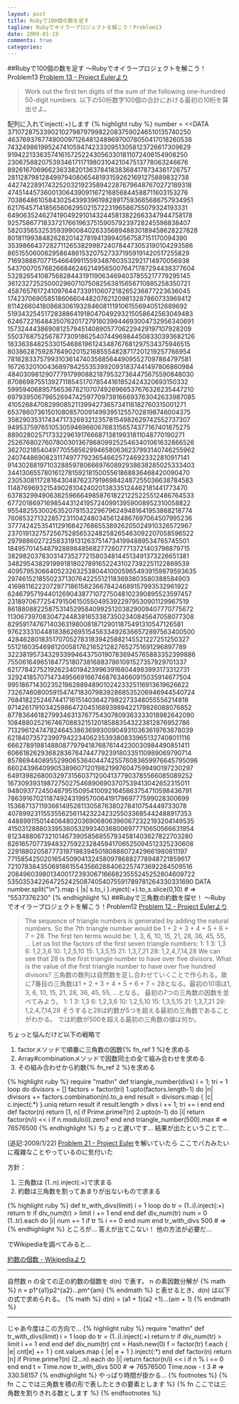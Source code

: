 ```yaml
---
layout: post
title: Rubyで100個の数を足す
tagline: Rubyでオイラープロジェクトを解こう！Problem13
date: 2009-01-19
comments: true
categories:
---
```


##Rubyで100個の数を足す ～Rubyでオイラープロジェクトを解こう！Problem13
[Problem 13 - Project Eulerより](http://projecteuler.net/index.php?section=problems&id=13)
> 
> Work out the first ten digits of the sum of the following one-hundred 50-digit numbers.
> 以下の50桁数字100個の合計における最初の10桁を算出せよ。


配列に入れてinject(:+)します
{% highlight ruby %}
number = <<DATA
37107287533902102798797998220837590246510135740250
46376937677490009712648124896970078050417018260538
74324986199524741059474233309513058123726617309629
91942213363574161572522430563301811072406154908250
23067588207539346171171980310421047513778063246676
89261670696623633820136378418383684178734361726757
28112879812849979408065481931592621691275889832738
44274228917432520321923589422876796487670272189318
47451445736001306439091167216856844588711603153276
70386486105843025439939619828917593665686757934951
62176457141856560629502157223196586755079324193331
64906352462741904929101432445813822663347944758178
92575867718337217661963751590579239728245598838407
58203565325359399008402633568948830189458628227828
80181199384826282014278194139940567587151170094390
35398664372827112653829987240784473053190104293586
86515506006295864861532075273371959191420517255829
71693888707715466499115593487603532921714970056938
54370070576826684624621495650076471787294438377604
53282654108756828443191190634694037855217779295145
36123272525000296071075082563815656710885258350721
45876576172410976447339110607218265236877223636045
17423706905851860660448207621209813287860733969412
81142660418086830619328460811191061556940512689692
51934325451728388641918047049293215058642563049483
62467221648435076201727918039944693004732956340691
15732444386908125794514089057706229429197107928209
55037687525678773091862540744969844508330393682126
18336384825330154686196124348767681297534375946515
80386287592878490201521685554828717201219257766954
78182833757993103614740356856449095527097864797581
16726320100436897842553539920931837441497806860984
48403098129077791799088218795327364475675590848030
87086987551392711854517078544161852424320693150332
59959406895756536782107074926966537676326235447210
69793950679652694742597709739166693763042633987085
41052684708299085211399427365734116182760315001271
65378607361501080857009149939512557028198746004375
35829035317434717326932123578154982629742552737307
94953759765105305946966067683156574377167401875275
88902802571733229619176668713819931811048770190271
25267680276078003013678680992525463401061632866526
36270218540497705585629946580636237993140746255962
24074486908231174977792365466257246923322810917141
91430288197103288597806669760892938638285025333403
34413065578016127815921815005561868836468420090470
23053081172816430487623791969842487255036638784583
11487696932154902810424020138335124462181441773470
63783299490636259666498587618221225225512486764533
67720186971698544312419572409913959008952310058822
95548255300263520781532296796249481641953868218774
76085327132285723110424803456124867697064507995236
37774242535411291684276865538926205024910326572967
23701913275725675285653248258265463092207058596522
29798860272258331913126375147341994889534765745501
18495701454879288984856827726077713721403798879715
38298203783031473527721580348144513491373226651381
34829543829199918180278916522431027392251122869539
40957953066405232632538044100059654939159879593635
29746152185502371307642255121183693803580388584903
41698116222072977186158236678424689157993532961922
62467957194401269043877107275048102390895523597457
23189706772547915061505504953922979530901129967519
86188088225875314529584099251203829009407770775672
11306739708304724483816533873502340845647058077308
82959174767140363198008187129011875491310547126581
97623331044818386269515456334926366572897563400500
42846280183517070527831839425882145521227251250327
55121603546981200581762165212827652751691296897789
32238195734329339946437501907836945765883352399886
75506164965184775180738168837861091527357929701337
62177842752192623401942399639168044983993173312731
32924185707147349566916674687634660915035914677504
99518671430235219628894890102423325116913619626622
73267460800591547471830798392868535206946944540724
76841822524674417161514036427982273348055556214818
97142617910342598647204516893989422179826088076852
87783646182799346313767754307809363333018982642090
10848802521674670883215120185883543223812876952786
71329612474782464538636993009049310363619763878039
62184073572399794223406235393808339651327408011116
66627891981488087797941876876144230030984490851411
60661826293682836764744779239180335110989069790714
85786944089552990653640447425576083659976645795096
66024396409905389607120198219976047599490197230297
64913982680032973156037120041377903785566085089252
16730939319872750275468906903707539413042652315011
94809377245048795150954100921645863754710598436791
78639167021187492431995700641917969777599028300699
15368713711936614952811305876380278410754449733078
40789923115535562561142322423255033685442488917353
44889911501440648020369068063960672322193204149535
41503128880339536053299340368006977710650566631954
81234880673210146739058568557934581403627822703280
82616570773948327592232845941706525094512325230608
22918802058777319719839450180888072429661980811197
77158542502016545090413245809786882778948721859617
72107838435069186155435662884062257473692284509516
20849603980134001723930671666823555245252804609722
53503534226472524250874054075591789781264330331690
DATA
 number.split("\n").map { |s| s.to_i }.inject(:+).to_s.slice(0,10) # => "5537376230"
{% endhighlight %}
##Rubyで三角数の約数を探せ！ ～Rubyでオイラープロジェクトを解こう！Problem12
[Problem 12 - Project Eulerより](http://projecteuler.net/index.php?section=problems&id=12)
> 
> The sequence of triangle numbers is generated by adding the natural numbers. So the 7th triangle number would be 1 + 2 + 3 + 4 + 5 + 6 + 7 = 28. The first ten terms would be:
> 1, 3, 6, 10, 15, 21, 28, 36, 45, 55, ...
> Let us list the factors of the first seven triangle numbers:
>  1: 1
>  3: 1,3
>  6: 1,2,3,6
> 10: 1,2,5,10
> 15: 1,3,5,15
> 21: 1,3,7,21
> 28: 1,2,4,7,14,28
> We can see that 28 is the first triangle number to have over five divisors.
> What is the value of the first triangle number to have over five hundred divisors?
> 三角数の数列は自然数を足し合わせていくことで作られる。故に7番目の三角数は1 + 2 + 3 + 4 + 5 + 6 + 7 = 28となる。最初の10項は1, 3, 6, 10, 15, 21, 28, 36, 45, 55, ...となる。
> 最初の7つの三角数の因数を並べてみよう。
>  1: 1
>  3: 1,3
>  6: 1,2,3,6
> 10: 1,2,5,10
> 15: 1,3,5,15
> 21: 1,3,7,21
> 28: 1,2,4,7,14,28
> そうすると28は約数が5つを超える最初の三角数であることがわかる。
> では約数が500を超える最初の三角数の値は何か。


ちょっと悩んだけど以下の戦略で

1. factorメソッドで順番に三角数の因数{% fn_ref 1 %}を求める
1. Array#combinationメソッドで因数同士の全て組み合わせを求める
1. その組み合わせから約数{% fn_ref 2 %}を求める

{% highlight ruby %}
 require "mathn"
 def triangle_number(divs)
   i = 1; tri = 1
   loop do
     divisors = []
     factors = factor(tri)
     1.upto(factors.length-1) do |n|
       divisors += factors.combination(n).to_a
     end
     result = divisors.map { |c| c.inject(:*) }.uniq
     return result if result.length > divs
     i += 1; tri += i
   end
 end
 def factor(n)
   return [1, n] if Prime.prime?(n)
   2.upto(n-1) do |i|
     return factor(n/i) << i if n.modulo(i).zero?
   end
 end
 triangle_number(500).max # => 76576500
{% endhighlight %}
ちょっと遅いです…
結果が出たということで…

(追記:2009/1/22)
[Problem 21 - Project Euler](http://projecteuler.net/index.php?section=problems&id=21)を解いていたら
ここでバカみたいに複雑なことやっているのに気付いた

方針：

1. 三角数は (1..n).inject(:+)で求まる
1. 約数は三角数を割ってあまりが出ないもので求まる

{% highlight ruby %}
 def tr_with_divs(limit)
   i = 1
   loop do
     tr = (1..i).inject(:+)
     return tr if div_num(tr) > limit
     i += 1
   end
 end
 def div_num(tr)
   num = 0
   (1..tr).each do |i|
     num += 1 if tr % i == 0
   end
   num
 end
 tr_with_divs 500 # =>
{% endhighlight %}
ところが…
答えが出てこない！
他の方法が必要だ…

でWikipediaを調べてみると…

[約数の個数 - Wikipediaより](http://ja.wikipedia.org/wiki/%E7%B4%84%E6%95%B0)
 
____
自然数 n の全ての正の約数の個数を d(n) で表す。
n の素因数分解が
{% math %}
n = p1^{a1}p2^{a2}...pm^{am}
{% endmath %}
と表せるとき、d(n) は以下の式で求められる。
{% math %}
d(n) = (a1 + 1)(a2 +1)...(am + 1)
{% endmath %}
____

じゃあ今度はこの方向で…
{% highlight ruby %}
 require "mathn"
 def tr_with_divs(limit)
   i = 1
   loop do
     tr = (1..i).inject(:+)
     return tr if div_num(tr) > limit
     i += 1
   end
 end
 def div_num(tr)
   cnt = Hash.new(0)
   f = factor(tr)
   f.each { |e| cnt[e] += 1 }
   cnt.values.map { |e| e + 1 }.inject(:*)
 end
 def factor(n)
   return [n] if Prime.prime?(n)
   (2...n).each do |i|
     return factor(n/i) << i if n % i == 0
   end
 end
 t = Time.now
 tr_with_divs 500 # => 76576500
 Time.now - t  3 # => 330.58157
{% endhighlight %}
やっぱり時間が掛かる…
{% footnotes %}
   {% fn ここでは三角数を積の形で表したときの要素とします %}
   {% fn ここでは三角数を割りきれる数とします %}
{% endfootnotes %}
